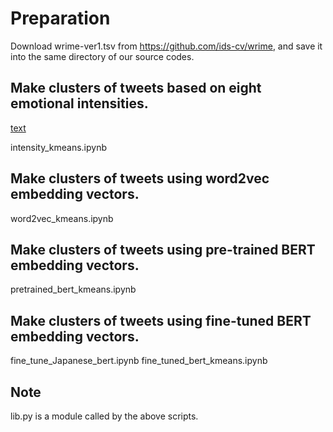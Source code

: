 # Preparation
Download wrime-ver1.tsv from https://github.com/ids-cv/wrime, and save it into the same directory of our source codes. 


## Make clusters of tweets based on eight emotional intensities.
[text](intensity_kmeans.ipynb)

intensity_kmeans.ipynb


## Make clusters of tweets using word2vec embedding vectors.
word2vec_kmeans.ipynb

## Make clusters of tweets using pre-trained BERT embedding vectors.
pretrained_bert_kmeans.ipynb

## Make clusters of tweets using fine-tuned BERT embedding vectors.
fine_tune_Japanese_bert.ipynb
fine_tuned_bert_kmeans.ipynb

## Note
lib.py is a module called by the above scripts. 